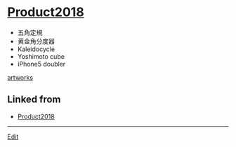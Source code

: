 # [Product2018](Product2018.md)


* 五角定規
* 黄金角分度器
* Kaleidocycle
* Yoshimoto cube
* iPhone5 doubler



[artworks](artworks.md) 


## Linked from

* [Product2018](Product2018.md)


----
[Edit](https://github.com/vitroid/vitroid.github.io/edit/master/MD/Product2018.md)
